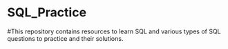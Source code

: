 # SQL_Practice
#This repository contains resources to learn SQL and various types of SQL questions to practice and their solutions.

